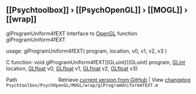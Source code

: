 ## [[Psychtoolbox]] &#8250; [[PsychOpenGL]] &#8250; [[MOGL]] &#8250; [[wrap]]

glProgramUniform4fEXT  Interface to [OpenGL](OpenGL) function glProgramUniform4fEXT  
  
usage:  glProgramUniform4fEXT( program, location, v0, v1, v2, v3 )  
  
C function:  void glProgramUniform4fEXT[(GLuint]((GLuint) program, [GLint](GLint) location, [GLfloat](GLfloat) v0, [GLfloat](GLfloat) v1, [GLfloat](GLfloat) v2, [GLfloat](GLfloat) v3)  




<div class="code_header" style="text-align:right;">
  <span style="float:left;">Path&nbsp;&nbsp;</span> <span class="counter">Retrieve <a href=
  "https://raw.github.com/Psychtoolbox-3/Psychtoolbox-3/beta/Psychtoolbox/PsychOpenGL/MOGL/wrap/glProgramUniform4fEXT.m">current version from GitHub</a> | View <a href=
  "https://github.com/Psychtoolbox-3/Psychtoolbox-3/commits/beta/Psychtoolbox/PsychOpenGL/MOGL/wrap/glProgramUniform4fEXT.m">changelog</a></span>
</div>
<div class="code">
  <code>Psychtoolbox/PsychOpenGL/MOGL/wrap/glProgramUniform4fEXT.m</code>
</div>


